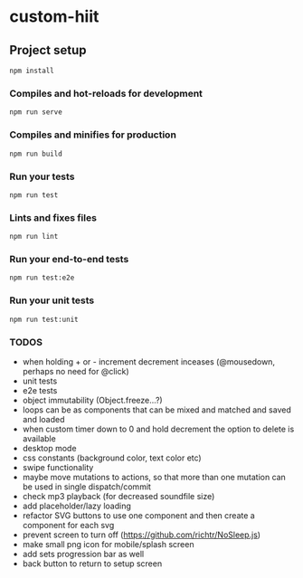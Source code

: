 # custom-hiit

## Project setup
```
npm install
```

### Compiles and hot-reloads for development
```
npm run serve
```

### Compiles and minifies for production
```
npm run build
```

### Run your tests
```
npm run test
```

### Lints and fixes files
```
npm run lint
```

### Run your end-to-end tests
```
npm run test:e2e
```

### Run your unit tests
```
npm run test:unit
```

### TODOS
- when holding + or - increment decrement inceases (@mousedown, perhaps no need for @click)
- unit tests
- e2e tests
- object immutability (Object.freeze...?)
- loops can be as components that can be mixed and matched and saved and loaded
- when custom timer down to 0 and hold decrement the option to delete is available
- desktop mode
- css constants (background color, text color etc)
- swipe functionality
- maybe move mutations to actions, so that more than one mutation can be used in single dispatch/commit
- check mp3 playback (for decreased soundfile size)
- add placeholder/lazy loading
- refactor SVG buttons to use one component and then create a component for each svg
- prevent screen to turn off (https://github.com/richtr/NoSleep.js)
- make small png icon for mobile/splash screen
- add sets progression bar as well
- back button to return to setup screen
